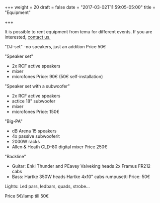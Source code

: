 +++
weight = 20
draft = false
date = "2017-03-02T11:59:05-05:00"
title = "Equipment"

+++

It is possible to rent equipment from temu for different events. If you are interested, [contact us.](#contact)


"DJ-set"
 -no speakers, just an addition
Price 50€

"Speaker set"
- 2x RCF active speakers
- mixer
- microfones
Price: 90€ (50€ self-installation)

"Speaker set with a subwoofer"
- 2x RCF active speakers
- actice 18" subwoofer
- mixer
- microfones
Price: 150€

"Big-PA"
- dB Arena 15 speakers
- 4x passive subwooferit
- 2000W racks
- Allen & Heath GLD-80 digital mixer
Price 250€

"Backline" 
- Guitar:
  Enkl Thunder and PEavey Valveking heads
  2x Framus FR212 cabs
- Bass:
  Hartke 350W heads
  Hartke 4x10" cabs
  rumpusetti
Price: 50€

Lights:
Led pars, ledbars, quads, strobe...

Price 5€/lamp till 50€

